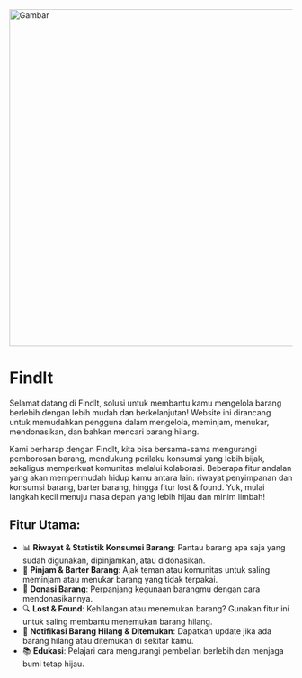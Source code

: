 <img src="https://drive.google.com/uc?export=view&id=1wmEs6isZl7i0hkKM-Hv_nAMhEPTpXFXf" alt="Gambar" width="600"/>

# **FindIt**

Selamat datang di FindIt, solusi untuk membantu kamu mengelola barang berlebih dengan lebih mudah dan berkelanjutan! Website ini dirancang untuk memudahkan pengguna dalam mengelola, meminjam, menukar, mendonasikan, dan bahkan mencari barang hilang.

Kami berharap dengan FindIt, kita bisa bersama-sama mengurangi pemborosan barang, mendukung perilaku konsumsi yang lebih bijak, sekaligus memperkuat komunitas melalui kolaborasi. Beberapa fitur andalan yang akan mempermudah hidup kamu antara lain: riwayat penyimpanan dan konsumsi barang, barter barang, hingga fitur lost & found. Yuk, mulai langkah kecil menuju masa depan yang lebih hijau dan minim limbah!

## **Fitur Utama:**
- 📊 **Riwayat & Statistik Konsumsi Barang**: Pantau barang apa saja yang sudah digunakan, dipinjamkan, atau didonasikan.
- 🔄 **Pinjam & Barter Barang**: Ajak teman atau komunitas untuk saling meminjam atau menukar barang yang tidak terpakai.
- 🤲 **Donasi Barang**: Perpanjang kegunaan barangmu dengan cara mendonasikannya.
- 🔍 **Lost & Found**: Kehilangan atau menemukan barang? Gunakan fitur ini untuk saling membantu menemukan barang hilang.
- 🔔 **Notifikasi Barang Hilang & Ditemukan**: Dapatkan update jika ada barang hilang atau ditemukan di sekitar kamu.
- 📚 **Edukasi**: Pelajari cara mengurangi pembelian berlebih dan menjaga bumi tetap hijau.

